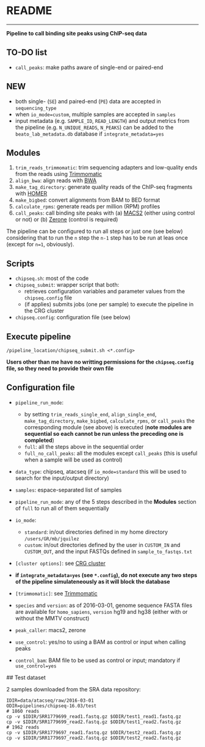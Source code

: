 # README
---------------------------------------------------------------------------------------------------

**Pipeline to call binding site peaks using ChIP-seq data**

## TO-DO list
- `call_peaks`: make paths aware of single-end or paired-end


## NEW
- both single- (`SE`) and paired-end (`PE`) data are accepted in `sequencing_type`
- when `io_mode=custom`, multiple samples are accepted in `samples`
- input metadata (e.g. `SAMPLE_ID`, `READ_LENGTH`) and output metrics from the pipeline (e.g. `N_UNIQUE_READS`, `N_PEAKS`) can be added to the `beato_lab_metadata.db` database if `integrate_metadata=yes`


## Modules
1. `trim_reads_trimmomatic`: trim sequencing adapters and low-quality ends from the reads using [Trimmomatic](http://www.usadellab.org/cms/?page=trimmomatic)
2. `align_bwa`: align reads with [BWA](http://bio-bwa.sourceforge.net/bwa.shtml)
3. `make_tag_directory`: generate quality reads of the ChIP-seq fragments with [HOMER](http://homer.salk.edu/homer/)
4. `make_bigbed`: convert alignments from BAM to BED format
5. `calculate_rpms`: generate reads per million (RPM) profiles
6. `call_peaks`: call binding site peaks with (a) [MACS2](https://github.com/taoliu/MACS) (either using control or not) or (b) [Zerone](https://github.com/gui11aume/zerone) (control is required)

The pipeline can be configured to run all steps or just one (see below) considering that to run the `n` step the `n-1` step has to be run at leas once (except for `n=1`, obviously).


## Scripts

- `chipseq.sh`: most of the code
- `chipseq_submit`: wrapper script that both:
	- retrieves configuration variables and parameter values from the `chipseq.config` file
	- (if applies) submits jobs (one per sample) to execute the pipeline in the CRG cluster
- `chipseq.config`: configuration file (see below)


## Execute pipeline

```
/pipeline_location/chipseq_submit.sh <*.config>
```

**Users other than me have no writting permissions for the `chipseq.config` file, so they need to provide their own file**


## Configuration file

- `pipeline_run_mode`:
	- by setting `trim_reads_single_end`, `align_single_end`, `make_tag_directory`, `make_bigbed`, `calculate_rpms`, or `call_peaks` the corresponding module (see above) is executed (**note modules are sequential so each cannot be run unless the preceding one is completed**) 
	- `full`: all the steps above in the sequential order
	- `full_no_call_peaks`: all the modules except `call_peaks` (this is useful when a sample will be used as control)



- `data_type`: chipseq, atacseq (if `io_mode=standard` this will be used to search for the input/output directory)
- `samples`: espace-separated list of samples
- `pipeline_run_mode`: any of the 5 steps described in the **Modules** section of `full` to run all of them sequentially
- `io_mode`:
	- `standard`: in/out directories defined in my home directory `/users/GR/mb/jquilez`
	- `custom`:	in/out directories defined by the user in `CUSTOM_IN` and `CUSTOM_OUT`, and the input FASTQs defined in `sample_to_fastqs.txt`
- `[cluster options]`: see [CRG cluster](http://www.linux.crg.es/index.php/Main_Page)
- **if `integrate_metadata=yes` (see `*.config`), do not execute any two steps of the pipeline simulateneously as it will block the database**
- `[trimmomatic]`: see [Trimmomatic](http://www.usadellab.org/cms/?page=trimmomatic)
- `species` and `version`: as of 2016-03-01, genome sequence FASTA files are available for `homo_sapiens`, `version` hg19 and hg38 (either with or without the MMTV construct)
- `peak_caller`: macs2, zerone
- `use_control`: yes/no to using a BAM as control or input when calling peaks
- `control_bam`: BAM file to be used as control or input; mandatory if `use_control=yes`


## Test dataset

2 samples downloaded from the SRA data repository:
```
IDIR=data/atacseq/raw/2016-03-01
ODIR=pipelines/chipseq-16.03/test
# 1860 reads
cp -v $IDIR/SRR1779699_read1.fastq.gz $ODIR/test1_read1.fastq.gz
cp -v $IDIR/SRR1779699_read2.fastq.gz $ODIR/test1_read2.fastq.gz
# 1962 reads
cp -v $IDIR/SRR1779697_read1.fastq.gz $ODIR/test2_read1.fastq.gz
cp -v $IDIR/SRR1779697_read2.fastq.gz $ODIR/test2_read2.fastq.gz
```